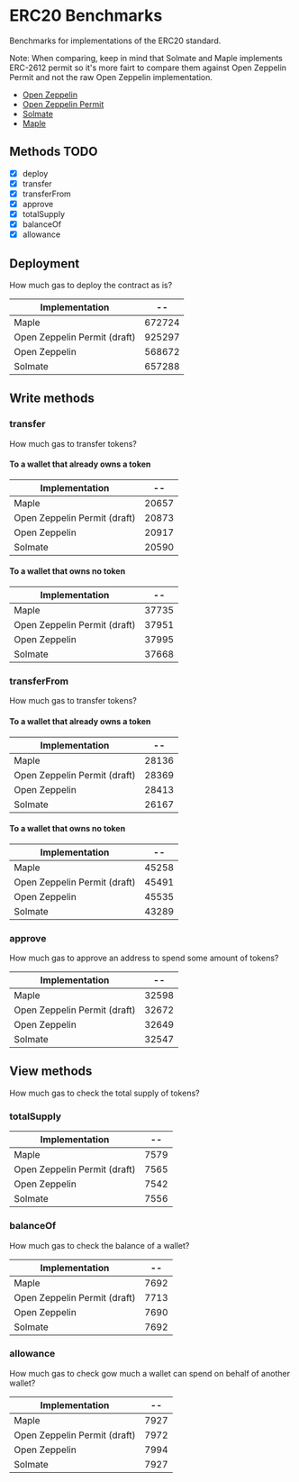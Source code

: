 # ERC20 Benchmarks

Benchmarks for implementations of the ERC20 standard.

Note: When comparing, keep in mind that Solmate and Maple implements ERC-2612 permit so it's more fairt to compare them against Open Zeppelin Permit and not the raw Open Zeppelin implementation.

- [Open Zeppelin](https://github.com/OpenZeppelin/openzeppelin-contracts)
- [Open Zeppelin Permit](https://github.com/OpenZeppelin/openzeppelin-contracts)
- [Solmate](https://github.com/rari-capital/solmate)
- [Maple](https://github.com/maple-labs/erc20)

## Methods TODO

- [x] deploy
- [x] transfer
- [x] transferFrom
- [x] approve
- [x] totalSupply
- [x] balanceOf
- [x] allowance

## Deployment

How much gas to deploy the contract as is?

<!-- Start deploy Table -->
|       Implementation       |  --  |
|----------------------------|------|
|            Maple           |672724|
|Open Zeppelin Permit (draft)|925297|
|        Open Zeppelin       |568672|
|           Solmate          |657288|
<!-- End deploy Table -->

## Write methods

### transfer

How much gas to transfer tokens?

#### To a wallet that already owns a token

<!-- Start transferToOwner Table -->
|       Implementation       |  -- |
|----------------------------|-----|
|            Maple           |20657|
|Open Zeppelin Permit (draft)|20873|
|        Open Zeppelin       |20917|
|           Solmate          |20590|
<!-- End transferToOwner Table -->

#### To a wallet that owns no token

<!-- Start transferToNonOwner Table -->
|       Implementation       |  -- |
|----------------------------|-----|
|            Maple           |37735|
|Open Zeppelin Permit (draft)|37951|
|        Open Zeppelin       |37995|
|           Solmate          |37668|
<!-- End transferToNonOwner Table -->

### transferFrom

How much gas to transfer tokens?

#### To a wallet that already owns a token

<!-- Start transferFromToOwner Table -->
|       Implementation       |  -- |
|----------------------------|-----|
|            Maple           |28136|
|Open Zeppelin Permit (draft)|28369|
|        Open Zeppelin       |28413|
|           Solmate          |26167|
<!-- End transferFromToOwner Table -->

#### To a wallet that owns no token

<!-- Start transferFromToNonOwner Table -->
|       Implementation       |  -- |
|----------------------------|-----|
|            Maple           |45258|
|Open Zeppelin Permit (draft)|45491|
|        Open Zeppelin       |45535|
|           Solmate          |43289|
<!-- End transferFromToNonOwner Table -->

### approve

How much gas to approve an address to spend some amount of tokens?

<!-- Start approve Table -->
|       Implementation       |  -- |
|----------------------------|-----|
|            Maple           |32598|
|Open Zeppelin Permit (draft)|32672|
|        Open Zeppelin       |32649|
|           Solmate          |32547|
<!-- End approve Table -->

## View methods

How much gas to check the total supply of tokens?

### totalSupply

<!-- Start totalSupply Table -->
|       Implementation       | -- |
|----------------------------|----|
|            Maple           |7579|
|Open Zeppelin Permit (draft)|7565|
|        Open Zeppelin       |7542|
|           Solmate          |7556|
<!-- End totalSupply Table -->

### balanceOf

How much gas to check the balance of a wallet?

<!-- Start balanceOf Table -->
|       Implementation       | -- |
|----------------------------|----|
|            Maple           |7692|
|Open Zeppelin Permit (draft)|7713|
|        Open Zeppelin       |7690|
|           Solmate          |7692|
<!-- End balanceOf Table -->

### allowance

How much gas to check gow much a wallet can spend on behalf of another wallet?

<!-- Start allowance Table -->
|       Implementation       | -- |
|----------------------------|----|
|            Maple           |7927|
|Open Zeppelin Permit (draft)|7972|
|        Open Zeppelin       |7994|
|           Solmate          |7927|
<!-- End allowance Table -->
